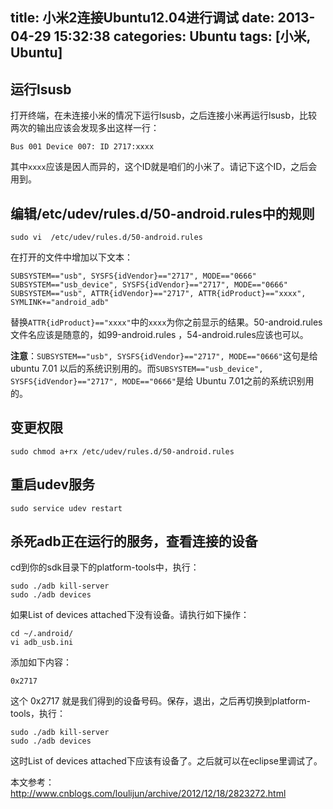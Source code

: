 title: 小米2连接Ubuntu12.04进行调试
date: 2013-04-29 15:32:38
categories: Ubuntu
tags: [小米, Ubuntu]
---
## 运行lsusb
打开终端，在未连接小米的情况下运行lsusb，之后连接小米再运行lsusb，比较两次的输出应该会发现多出这样一行：
```
Bus 001 Device 007: ID 2717:xxxx
```
其中`xxxx`应该是因人而异的，这个ID就是咱们的小米了。请记下这个ID，之后会用到。

<!--more-->

## 编辑/etc/udev/rules.d/50-android.rules中的规则
```
sudo vi  /etc/udev/rules.d/50-android.rules
```
在打开的文件中增加以下文本：
```
SUBSYSTEM=="usb", SYSFS{idVendor}=="2717", MODE=="0666"
SUBSYSTEM=="usb_device", SYSFS{idVendor}=="2717", MODE=="0666"
SUBSYSTEM=="usb", ATTR{idVendor}=="2717", ATTR{idProduct}=="xxxx", SYMLINK+="android_adb"
```
替换`ATTR{idProduct}=="xxxx"`中的`xxxx`为你之前显示的结果。50-android.rules 文件名应该是随意的，如99-android.rules ，54-android.rules应该也可以。

**注意**：`SUBSYSTEM=="usb", SYSFS{idVendor}=="2717", MODE=="0666"`这句是给 ubuntu 7.01 以后的系统识别用的。而`SUBSYSTEM=="usb_device", SYSFS{idVendor}=="2717", MODE=="0666"`是给 Ubuntu 7.01之前的系统识别用的。

## 变更权限
```
sudo chmod a+rx /etc/udev/rules.d/50-android.rules
```

## 重启udev服务
```
sudo service udev restart
```

## 杀死adb正在运行的服务，查看连接的设备
cd到你的sdk目录下的platform-tools中，执行：
```
sudo ./adb kill-server
sudo ./adb devices
```
如果List of devices attached下没有设备。请执行如下操作：
```
cd ~/.android/
vi adb_usb.ini
```
添加如下内容：
```
0x2717
```
这个 0x2717 就是我们得到的设备号码。保存，退出，之后再切换到platform-tools，执行：
```
sudo ./adb kill-server
sudo ./adb devices
```
这时List of devices attached下应该有设备了。之后就可以在eclipse里调试了。

本文参考：<http://www.cnblogs.com/loulijun/archive/2012/12/18/2823272.html>
